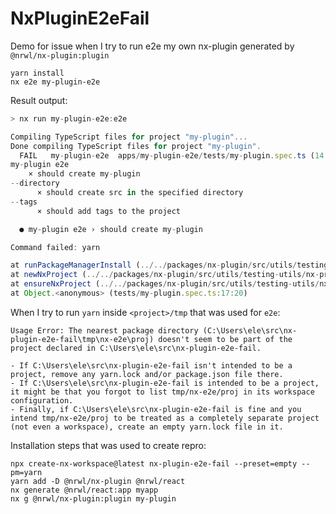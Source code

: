 # NxPluginE2eFail

Demo for issue when I try to run e2e my own nx-plugin generated by `@nrwl/nx-plugin:plugin`

```
yarn install
nx e2e my-plugin-e2e
```

Result output:

```typescript
> nx run my-plugin-e2e:e2e

Compiling TypeScript files for project "my-plugin"...
Done compiling TypeScript files for project "my-plugin".
  FAIL   my-plugin-e2e  apps/my-plugin-e2e/tests/my-plugin.spec.ts (14.007 s)
my-plugin e2e
    × should create my-plugin
--directory
      × should create src in the specified directory
--tags
      × should add tags to the project

  ● my-plugin e2e › should create my-plugin

Command failed: yarn

at runPackageManagerInstall (../../packages/nx-plugin/src/utils/testing-utils/nx-project.ts:54:27)
at newNxProject (../../packages/nx-plugin/src/utils/testing-utils/nx-project.ts:74:3)
at ensureNxProject (../../packages/nx-plugin/src/utils/testing-utils/nx-project.ts:86:3)
at Object.<anonymous> (tests/my-plugin.spec.ts:17:20)
```

When I try to run `yarn` inside `<project>/tmp` that was used for `e2e`:
```
Usage Error: The nearest package directory (C:\Users\ele\src\nx-plugin-e2e-fail\tmp\nx-e2e\proj) doesn't seem to be part of the project declared in C:\Users\ele\src\nx-plugin-e2e-fail.

- If C:\Users\ele\src\nx-plugin-e2e-fail isn't intended to be a project, remove any yarn.lock and/or package.json file there.
- If C:\Users\ele\src\nx-plugin-e2e-fail is intended to be a project, it might be that you forgot to list tmp/nx-e2e/proj in its workspace configuration.
- Finally, if C:\Users\ele\src\nx-plugin-e2e-fail is fine and you intend tmp/nx-e2e/proj to be treated as a completely separate project (not even a workspace), create an empty yarn.lock file in it.
```

Installation steps that was used to create repro:

```
npx create-nx-workspace@latest nx-plugin-e2e-fail --preset=empty --pm=yarn
yarn add -D @nrwl/nx-plugin @nrwl/react
nx generate @nrwl/react:app myapp
nx g @nrwl/nx-plugin:plugin my-plugin
```
